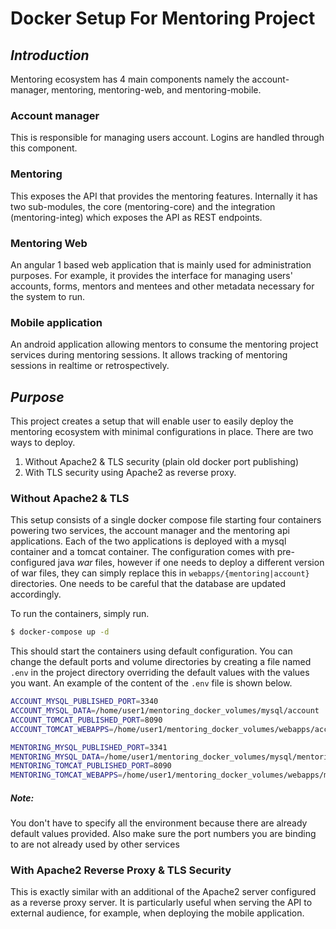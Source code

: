 # __Docker Setup For Mentoring Project__

## _Introduction_
Mentoring ecosystem has 4 main components namely the account-manager, mentoring, mentoring-web, and mentoring-mobile.

### Account manager
This is responsible for managing users account. Logins are handled through this component.

### Mentoring
This exposes the API that provides the mentoring features. Internally it has two sub-modules, the core (mentoring-core) and the integration (mentoring-integ) which exposes the API as REST endpoints.

### Mentoring Web
An angular 1 based web application that is mainly used for administration purposes. For example, it provides the interface for managing users' accounts, forms, mentors and mentees and other metadata necessary for the system to run.

### Mobile application
An android application allowing mentors to consume the mentoring project services during mentoring sessions. It allows tracking of mentoring sessions in realtime or retrospectively.

## _Purpose_
This project creates a setup that will enable user to easily deploy the mentoring ecosystem with minimal configurations in place. There are two ways to deploy.

1. Without Apache2 & TLS security (plain old docker port publishing)
2. With TLS security using Apache2 as reverse proxy.

### Without Apache2 & TLS
This setup consists of a single docker compose file starting four containers powering two services, the account manager and the mentoring api applications. Each of the two applications is deployed with a mysql container and a tomcat container. The configuration comes with pre-configured java _war_ files, however if one needs to deploy a different version of war files, they can simply replace this in `webapps/{mentoring|account}` directories. One needs to be careful that the database are updated
accordingly.

To run the containers, simply run.
```bash
$ docker-compose up -d
```

This should start the containers using default configuration. You can change the default ports and volume directories by creating a file named `.env` in the project directory overriding the default values with the values you want. An example of the content of the `.env` file is shown below.
```bash
ACCOUNT_MYSQL_PUBLISHED_PORT=3340
ACCOUNT_MYSQL_DATA=/home/user1/mentoring_docker_volumes/mysql/account
ACCOUNT_TOMCAT_PUBLISHED_PORT=8090
ACCOUNT_TOMCAT_WEBAPPS=/home/user1/mentoring_docker_volumes/webapps/account

MENTORING_MYSQL_PUBLISHED_PORT=3341
MENTORING_MYSQL_DATA=/home/user1/mentoring_docker_volumes/mysql/mentoring
MENTORING_TOMCAT_PUBLISHED_PORT=8090
MENTORING_TOMCAT_WEBAPPS=/home/user1/mentoring_docker_volumes/webapps/mentoring
```
##### __Note:__
You don't have to specify all the environment because there are already default values provided. Also make sure the port numbers you are binding to are not already used by other services

### With Apache2 Reverse Proxy & TLS Security
This is exactly similar with an additional of the Apache2 server configured as a reverse proxy server. It is particularly useful when serving the API to external audience, for example, when deploying the mobile application.
